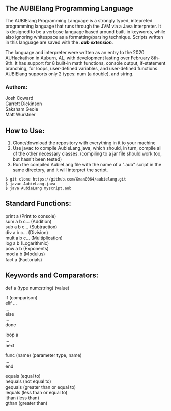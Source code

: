 ## The AUBIElang Programming Language
The AUBIElang Programming Language is a strongly typed, intepreted programming language that runs through the JVM via a Java interpreter. It is designed to be a verbose language based around built-in keywords, while also ignoring whitespace as a formatting/parsing technique. Scripts written in this language are saved with the ***.aub extension.***

The language and interpreter were written as an entry to the 2020 AUHackathon in Auburn, AL, with development lasting over February 8th-9th. It has support for 8 built-in math functions, console output, if-statement branching, for loops, user-defined variables, and user-defined functions. AUBIElang supports only 2 types: num (a double), and string.

### Authors:  
Josh Coward  
Garrett Dickinson  
Saksham Geole  
Matt Wurstner  

## How to Use:
1. Clone/download the repository with everything in it to your machine
2. Use javac to compile AubieLang.java, which should, in turn, compile all of the other necessary classes. (compiling to a jar file should work too, but hasn't been tested)
3. Run the compiled AubieLang file with the name of a ".aub" script in the same directory, and it will interpret the script.

`$ git clone https://github.com/Gman0064/aubielang.git`  
`$ javac AubieLang.java`  
`$ java AubieLang myscript.aub`  

## Standard Functions:
print a (Print to console)  
sum a b c... (Addition)  
sub a b c... (Subtraction)  
div a b c... (Division)  
mult a b c... (Multiplication)  
log a b (Logarithmic)  
pow a b (Exponents)  
mod a b (Modulus)  
fact a (Factorials)  

## Keywords and Comparators:
def a (type num:string) (value)  
  
if (comparison)  
  elif ...  
    ...  
  else  
    ...  
done  
  
loop a  
...  
next  

func (name) (parameter type, name)  
...  
end  

equals (equal to)  
nequals (not equal to)  
gequals (greater than or equal to)  
lequals (less than or equal to)  
lthan (less than)  
gthan (greater than)  
